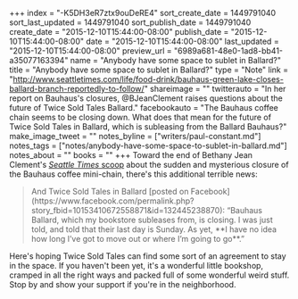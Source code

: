 +++
index = "-K5DH3eR7ztx9ouDeRE4"
sort_create_date = 1449791040
sort_last_updated = 1449791040
sort_publish_date = 1449791040
create_date = "2015-12-10T15:44:00-08:00"
publish_date = "2015-12-10T15:44:00-08:00"
date = "2015-12-10T15:44:00-08:00"
last_updated = "2015-12-10T15:44:00-08:00"
preview_url = "6989a681-48e0-1ad8-bb41-a35077163394"
name = "Anybody have some space to sublet in Ballard?"
title = "Anybody have some space to sublet in Ballard?"
type = "Note"
link = "http://www.seattletimes.com/life/food-drink/bauhaus-green-lake-closes-ballard-branch-reportedly-to-follow/"
shareimage = ""
twitterauto = "In her report on Bauhaus's closures, @BJeanClement raises questions about the future of Twice Sold Tales Ballard."
facebookauto = "The Bauhaus coffee chain seems to be closing down. What does that mean for the future of Twice Sold Tales in Ballard, which is subleasing from the Ballard Bauhaus?"
make_image_tweet = ""
notes_byline = ["writers/paul-constant.md"]
notes_tags = ["notes/anybody-have-some-space-to-sublet-in-ballard.md"]
notes_about = ""
books = ""
+++
Toward the end of Bethany Jean Clement's [*Seattle Times* scoop](http://www.seattletimes.com/life/food-drink/bauhaus-green-lake-closes-ballard-branch-reportedly-to-follow/) about the sudden and mysterious closure of the Bauhaus coffee mini-chain, there's this additional terrible news:

<blockquote>And Twice Sold Tales in Ballard [posted on Facebook](https://www.facebook.com/permalink.php?story_fbid=10153410672558871&id=132445238870): “Bauhaus Ballard, which my bookstore subleases from, is closing. I was just told, and told that their last day is Sunday. As yet, **I have no idea how long I’ve got to move out or where I’m going to go**.”</blockquote>

Here's hoping Twice Sold Tales can find some sort of an agreement to stay in the space. If you haven't been yet, it's a wonderful little bookshop, cramped in all the right ways and packed full of some wonderful weird stuff. Stop by and show your support if you're in the neighborhood.